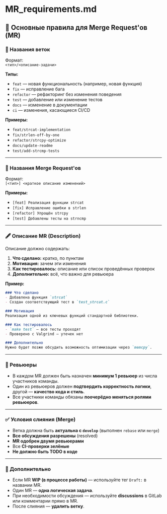 # MR_requirements.md

## 📌 Основные правила для Merge Request'ов (MR)

### 📂 Названия веток

Формат:  
`<тип>/<описание-задачи>`

**Типы:**
- `feat` — новая функциональность (например, новая функция)
- `fix` — исправление бага
- `refactor` — рефакторинг без изменения поведения
- `test` — добавление или изменение тестов
- `docs` — изменение в документации
- `ci` — изменения, касающиеся CI/CD

**Примеры:**
- `feat/strcat-implementation`
- `fix/strlen-off-by-one`
- `refactor/strcpy-optimize`
- `docs/update-readme`
- `test/add-strcmp-tests`

---

### 📝 Названия Merge Request'ов

Формат:  
`[<тип>] <краткое описание изменений>`

**Примеры:**
- `[feat] Реализация функции strcat`
- `[fix] Исправление ошибки в strlen`
- `[refactor] Упрощён strcpy`
- `[test] Добавлены тесты на strncmp`

---

### 🖋️ Описание MR (Description)

Описание должно содержать:
1. **Что сделано:** кратко, по пунктам
2. **Мотивация:** зачем эти изменения
3. **Как тестировалось:** описание или список проведённых проверок
4. **Дополнительно:** всё, что важно для ревьюера

**Пример:**

```markdown
### Что сделано
- Добавлена функция `strcat`
- Создан соответствующий тест в `test_strcat.c`

### Мотивация
Реализация одной из ключевых функций стандартной библиотеки.

### Как тестировалось
- `make test` — все тесты проходят
- Проверено с Valgrind — утечек нет

### Дополнительно
Нужно будет позже обсудить возможность оптимизации через `memcpy`.
```

---

### 👥 Ревьюеры

- В каждом MR должен быть назначен **минимум 1 ревьюер** из числа участников команды.
- Один из ревьюеров должен **подтвердить корректность логики**, другой — **качество кода и стиль**.
- Все участники команды обязаны **поочерёдно меняться ролями ревьюеров**.

---

### ✅ Условия слияния (Merge)

- Ветка должна быть **актуальна с `develop`** (выполнен `rebase` или `merge`)
- **Все обсуждения разрешены** (resolved)
- **MR одобрен двумя ревьюерами**
- Все **CI-проверки зелёные**
- **Не должно быть TODO в коде**

---

### 🧹 Дополнительно

- Если MR **WIP (в процессе работы)** — используйте тег `Draft:` в названии MR.
- Один MR — **одна логическая задача**.
- При необходимости обсуждения — используйте **discussions** в GitLab или комментарии прямо в MR.
- После слияния — **удалить ветку**.
